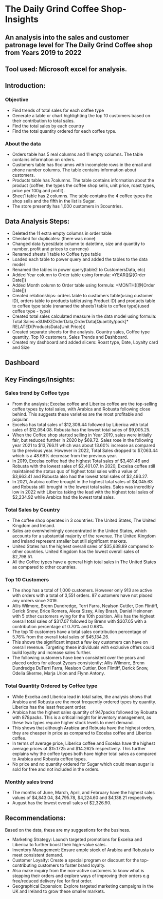 # The Daily Grind Coffee Shop-Insights
## An analysis into the sales and customer patronage level for The Daily Grind Coffee shop from Years 2019 to 2022

## Tool used: Microsoft excel for analysis.

## Introduction:
### Objective
- Find trends of total sales for each coffee type
- Generate a table or chart highlighting the top 10 customers based on their contribution to total sales.
- Find the total sales by each country
- Find the total quantity ordered for each coffee type.
  
### About the data 
- Orders table has 5 real columns and 11 empty columns. The table contains information on orders. 
- Customers table has 9columns with incomplete rows in the email and phone number columns. The table contains information about customers. 
- Products table has 7columns. The table contains information about the product (coffee, the types the coffee shop sells, unit price, roast types, price per 100g and profit). 
- Sheet1 table has 2 columns. The table contains the 4 coffee types the shop sells and the fifth in the list is Sugar. 
- The store presently has 1,000 customers in 3countries.
  
## Data Analysis Steps:
- Deleted the 11 extra empty columns in order table
- Checked for duplicates: (there was none)
- Changed data types(date column to datetime, size and quantity to number, profit and prices to currency)
- Renamed sheets 1 table to Coffee type table
- Loaded each table to power query and added the tables to the data model
- Renamed the tables in power query(table2 to CustomersData, etc)
- Added Year column to Order table using formula:
  =YEAR([@[Order Date]])
- Added Month column to Order table using formula: 
  =MONTH([@[Order Date]])
- Created relationships: orders table to customers table(using customer ID), orders table to products table(using Product ID) and products table to coffee type table (renamed the sheets1 table to coffee type)(used coffee type - type)
- Created total sales calculated measure in the data model using formula: 
  Total Sales:=SUMX(OrderData,OrderData[Quantity/pack]* RELATED(ProductsData[Unit Price]))
- Created separate sheets for the analysis. Country sales, Coffee type quantity, Top 10 customers, Sales Trends and Dashboard.
- Created my dashboard and added slicers: Roast type, Date, Loyalty card and Size

## Dashboard

## Key Findings/Insights: 
### Sales trend by Coffee type
- From the analysis; Excelsa coffee and Liberica coffee are the top-selling coffee types by total sales, with Arabica and Robusta following close behind. This suggests these varieties are the most profitable and popular.
- Excelsa has total sales of $12,306.44 followed by Liberica with total sales of $12,054.08. Robusta has the lowest total sales of $9,005.25. 
- When the Coffee shop started selling in Year 2019, sales were initially fair, but reduced further in 2020 by $69.72. Sales rose in the following year 2021 to $13,766.11 which was about 13.60% increase as compared to the previous year. However in 2022, Total Sales      dropped to $7,063.44 which is a 48.68% decrease from the previous year.
- In 2019, Excelsa coffee had the highest Total sales of $3,481.46 and Robusta with the lowest sales of $2,401.07. In 2020, Excelsa coffee still maintained the status quo of highest total sales with a value of $3,663.41 and Robusta also had the lowest total sales of     $2,493.27.
- In 2021, Arabica coffee brought in the highest total sales of $4,045.63 and Robusta still brought in the lowest total sales. Sales was incredibly low in 2022 with Liberica taking the lead with the highest total sales of $2,234.92 while Arabica had the lowest total     sales.
  

### Total Sales by Country
- The coffee shop operates in 3 countries: The United States, The United Kingdom and Ireland.
- Sales are overwhelmingly concentrated in the United States, which accounts for a substantial majority of the revenue. The United Kingdom and Ireland represent smaller but still significant markets.
- United States has the highest overall sales of $35,638.89 compared to other countries. United Kingdom has the lowest overall sales of $2,798.51.
- All the Coffee types have a general high total sales in The United States as compared to other countries.

### Top 10 Customers
- The shop has a total of 1,000 customers. However only 913 are active with orders with a total of 3,551 orders. 87 customers have not placed any orders since 2019. 
- Allis Wilmore, Brenn Dundredge, Terri Farra, Nealson Cuttler, Don Flintiff, Derick Snow, Brice Romera, Alexa Sizey, Ailey Brash, Daniel Heinonen with 5 other customers vying for the 10th position. Allis has the highest overall total sales of $317.07 followed by        Brenn with $307.05 with a contribution percentage of 0.70% and 0.68%. 
- The top 10 customers have a total sales contribution percentage of 5.76% from the overall total sales of $45,134.26.
- This shows the significant impact a few key customers can have on overall revenue. Targeting these individuals with exclusive offers could build loyalty and increase sales further.
- The following customers have been consistent over the years and placed orders for atleast 2years consistently: Allis Wilmore, Brenn Dundredge DuTerri Farra, Nealson Cuttler, Don Flintiff, Derick Snow, Odelia Skerme, Marja Urion and     Flynn Antony.

### Total Quantity Ordered by Coffee type
- While Excelsa and Liberica lead in total sales, the analysis shows that Arabica and Robusta are the most frequently ordered types by quantity. Liberica has the least frequent order.
- Arabica has the highest sales quantity of 947packs followed by Robusta with 878packs. This is a critical insight for inventory management, as these two types require higher stock levels to meet demand.
- This shows that although Arabica and Robusta have the highest orders, they are cheaper in price as compared to Excelsa coffee and Liberica coffee.
- In terms of average price, Liberica coffee and Excelsa have the highest average prices of $15.1725 and $14.2625 respectively. This further explains why the coffee types both have higher total sales as compared to Arabica and Robusta     coffee types.
- No price and no quantity ordered for Sugar which could mean sugar is sold for free and not included in the orders.

### Monthly sales trend
- The months of June, March, April, and February have the highest sales values of $4,843.04, $4,795.78, $4,224.60 and $4,138.21 respectively.
- August has the lowest overall sales of $2,326.90.

## Recommendations: 
Based on the data, these are my suggestions for the business.
- Marketing Strategy: Launch targeted promotions for Excelsa and Liberica to further boost their high-value sales.
- Inventory Management: Ensure ample stock of Arabica and Robusta to meet consistent demand.
- Customer Loyalty: Create a special program or discount for the top-contributing customers to foster brand loyalty. 
- Also make inquiry from the non-active customers to know what is stopping their orders and explore ways of improving their orders e.g free/reduced delivery fee for first order.
- Geographical Expansion: Explore targeted marketing campaigns in the UK and Ireland to grow these smaller markets.
  
